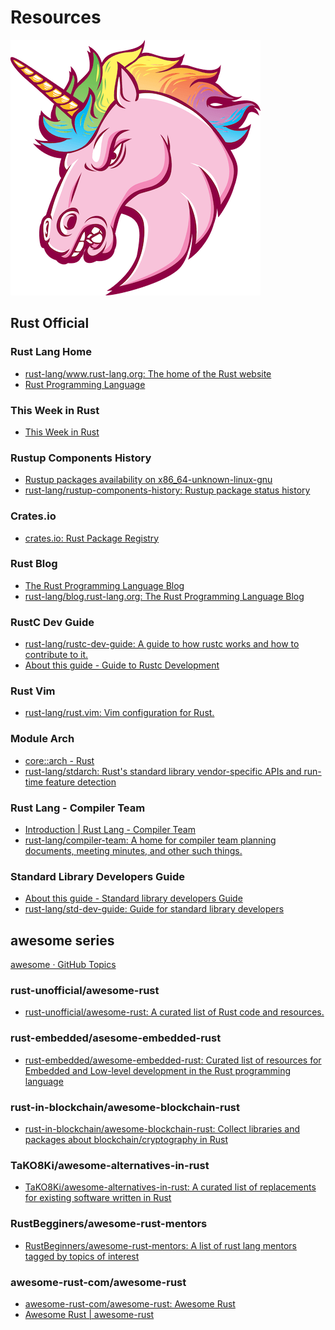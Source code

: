 # Resources

![unicorn](https://raw.githubusercontent.com/KuanHsiaoKuo/writing_materials/main/imgs/unicorn.png)

<!--ts-->


<!-- Created by https://github.com/ekalinin/github-markdown-toc -->
<!-- Added by: runner, at: Wed Nov 23 15:41:16 UTC 2022 -->

<!--te-->

## Rust Official

### Rust Lang Home

- [rust-lang/www.rust-lang.org: The home of the Rust website](https://github.com/rust-lang/www.rust-lang.org)
- [Rust Programming Language](https://www.rust-lang.org/)

### This Week in Rust

- [This Week in Rust](https://this-week-in-rust.org/)

### Rustup Components History

- [Rustup packages availability on x86_64-unknown-linux-gnu](https://rust-lang.github.io/rustup-components-history/)
- [rust-lang/rustup-components-history: Rustup package status history](https://github.com/rust-lang/rustup-components-history)

### Crates.io

- [crates.io: Rust Package Registry](https://crates.io/)

### Rust Blog

- [The Rust Programming Language Blog](https://blog.rust-lang.org/)
- [rust-lang/blog.rust-lang.org: The Rust Programming Language Blog](https://github.com/rust-lang/blog.rust-lang.org)

### RustC Dev Guide

- [rust-lang/rustc-dev-guide: A guide to how rustc works and how to contribute to it.](https://github.com/rust-lang/rustc-dev-guide)
- [About this guide - Guide to Rustc Development](https://rustc-dev-guide.rust-lang.org/)

### Rust Vim

- [rust-lang/rust.vim: Vim configuration for Rust.](https://github.com/rust-lang/rust.vim)

### Module Arch

- [core::arch - Rust](https://doc.rust-lang.org/stable/core/arch/)
- [rust-lang/stdarch: Rust's standard library vendor-specific APIs and run-time feature detection](https://github.com/rust-lang/stdarch)

### Rust Lang - Compiler Team

- [Introduction | Rust Lang - Compiler Team](https://rust-lang.github.io/compiler-team/)
- [rust-lang/compiler-team: A home for compiler team planning documents, meeting minutes, and other such things.](https://github.com/rust-lang/compiler-team)

### Standard Library Developers Guide

- [About this guide - Standard library developers Guide](https://std-dev-guide.rust-lang.org/)
- [rust-lang/std-dev-guide: Guide for standard library developers](https://github.com/rust-lang/std-dev-guide)

## awesome series

[awesome · GitHub Topics](https://github.com/topics/awesome)

### rust-unofficial/awesome-rust

- [rust-unofficial/awesome-rust: A curated list of Rust code and resources.](https://github.com/rust-unofficial/awesome-rust)

### rust-embedded/asesome-embedded-rust

- [rust-embedded/awesome-embedded-rust: Curated list of resources for Embedded and Low-level development in the Rust programming language](https://github.com/rust-embedded/awesome-embedded-rust)

### rust-in-blockchain/awesome-blockchain-rust

- [rust-in-blockchain/awesome-blockchain-rust: Collect libraries and packages about blockchain/cryptography in Rust](https://github.com/rust-in-blockchain/awesome-blockchain-rust)

### TaKO8Ki/awesome-alternatives-in-rust

- [TaKO8Ki/awesome-alternatives-in-rust: A curated list of replacements for existing software written in Rust](https://github.com/TaKO8Ki/awesome-alternatives-in-rust#terminal)

### RustBegginers/awesome-rust-mentors

- [RustBeginners/awesome-rust-mentors: A list of rust lang mentors tagged by topics of interest](https://github.com/RustBeginners/awesome-rust-mentors)

### awesome-rust-com/awesome-rust

- [awesome-rust-com/awesome-rust: Awesome Rust](https://github.com/awesome-rust-com/awesome-rust)
- [Awesome Rust | awesome-rust](https://awesome-rust.com/)